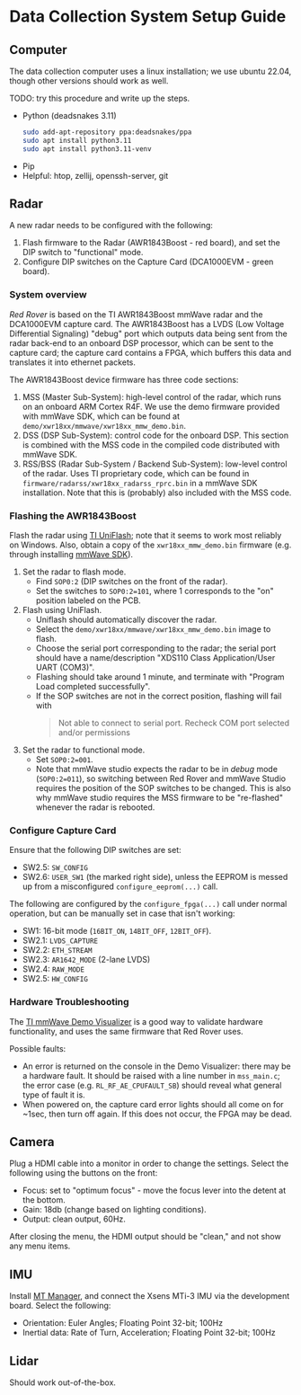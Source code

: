 # Data Collection System Setup Guide

## Computer

The data collection computer uses a linux installation; we use ubuntu 22.04, though other versions should work as well.

TODO: try this procedure and write up the steps.
- Python (deadsnakes 3.11)
    ```sh
    sudo add-apt-repository ppa:deadsnakes/ppa
    sudo apt install python3.11
    sudo apt install python3.11-venv
    ```
- Pip
- Helpful: htop, zellij, openssh-server, git

## Radar

A new radar needs to be configured with the following:
1. Flash firmware to the Radar (AWR1843Boost - red board), and set the DIP switch to "functional" mode.
2. Configure DIP switches on the Capture Card (DCA1000EVM - green board).

### System overview

*Red Rover* is based on the TI AWR1843Boost mmWave radar and the DCA1000EVM capture card. The AWR1843Boost
has a LVDS (Low Voltage Differential Signaling) "debug" port which outputs data being sent from the radar back-end to an onboard DSP processor, which can be sent to the capture card; the capture card contains a FPGA, which buffers this data and translates it into ethernet packets.

The AWR1843Boost device firmware has three code sections:
1. MSS (Master Sub-System): high-level control of the radar, which runs on an onboard ARM Cortex R4F. We use the demo firmware provided with mmWave SDK, which can be found at `demo/xwr18xx/mmwave/xwr18xx_mmw_demo.bin`.
2. DSS (DSP Sub-System): control code for the onboard DSP. This section is combined with the MSS code in the compiled code distributed with mmWave SDK.
3. RSS/BSS (Radar Sub-System / Backend Sub-System): low-level control of the radar. Uses TI proprietary code, which can be found in `firmware/radarss/xwr18xx_radarss_rprc.bin` in a mmWave SDK installation. Note that this is (probably) also included with the MSS code. 

### Flashing the AWR1843Boost

Flash the radar using [TI UniFlash](https://www.ti.com/tool/UNIFLASH); note that it seems to work most reliably on Windows. Also, obtain a copy of the `xwr18xx_mmw_demo.bin` firmware (e.g. through installing [mmWave SDK](https://www.ti.com/tool/MMWAVE-SDK)).

1. Set the radar to flash mode.
    - Find `SOP0:2` (DIP switches on the front of the radar).
    - Set the switches to `SOP0:2=101`, where 1 corresponds to the "on" position labeled on the PCB.
2. Flash using UniFlash.
    - Uniflash should automatically discover the radar.
    - Select the `demo/xwr18xx/mmwave/xwr18xx_mmw_demo.bin` image to flash.
    - Choose the serial port corresponding to the radar; the serial port should have a name/description "XDS110 Class Application/User UART (COM3)".
    - Flashing should take around 1 minute, and terminate with "Program Load completed successfully".
    - If the SOP switches are not in the correct position, flashing will fail with
        > Not able to connect to serial port. Recheck COM port selected and/or permissions
3. Set the radar to functional mode.
    - Set `SOP0:2=001`.
    - Note that mmWave studio expects the radar to be in *debug* mode (`SOP0:2=011`), so switching between Red Rover and mmWave Studio requires the position of the SOP switches to be changed. This is also why mmWave studio requires the MSS firmware to be "re-flashed" whenever the radar is rebooted.

### Configure Capture Card

Ensure that the following DIP switches are set:
- SW2.5: `SW_CONFIG`
- SW2.6: `USER_SW1` (the marked right side), unless the EEPROM is messed up from
    a misconfigured `configure_eeprom(...)` call.

The following are configured by the `configure_fpga(...)` call under normal operation, but can be manually set in case that isn't working:
- SW1: 16-bit mode (`16BIT_ON`, `14BIT_OFF`, `12BIT_OFF`).
- SW2.1: `LVDS_CAPTURE`
- SW2.2: `ETH_STREAM`
- SW2.3: `AR1642_MODE` (2-lane LVDS)
- SW2.4: `RAW_MODE`
- SW2.5: `HW_CONFIG`

### Hardware Troubleshooting

The [TI mmWave Demo Visualizer](https://dev.ti.com/gallery/view/mmwave/mmWave_Demo_Visualizer/ver/3.6.0/) is a good way to validate hardware functionality, and uses the same firmware that Red Rover uses.

Possible faults:
- An error is returned on the console in the Demo Visualizer: there may be a hardware fault. It should be raised with a line number in `mss_main.c`; the error case (e.g. `RL_RF_AE_CPUFAULT_SB`) should reveal what general type of fault it is.
- When powered on, the capture card error lights should all come on for ~1sec, then turn off again. If this does not occur, the FPGA may be dead.

## Camera

Plug a HDMI cable into a monitor in order to change the settings. Select the following using the buttons on the front:
- Focus: set to "optimum focus" - move the focus lever into the detent at the bottom.
- Gain: 18db (change based on lighting conditions).
- Output: clean output, 60Hz.

After closing the menu, the HDMI output should be "clean," and not show any menu items.

## IMU

Install [MT Manager](https://www.movella.com/support/software-documentation), and connect the Xsens MTi-3 IMU via the development board. Select the following:
- Orientation: Euler Angles; Floating Point 32-bit; 100Hz
- Inertial data: Rate of Turn, Acceleration; Floating Point 32-bit; 100Hz

## Lidar

Should work out-of-the-box.
